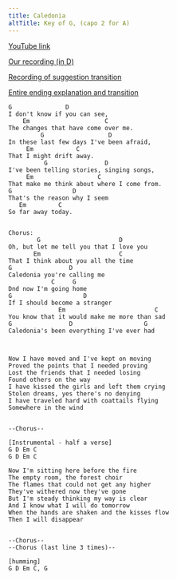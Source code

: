 ```yaml
---
title: Caledonia
altTitle: Key of G, (capo 2 for A)
---
```


[YouTube link](https://www.youtube.com/watch?v=D0KZjmiL7xs)

[Our recording (in D)](https://www.dropbox.com/s/35enbl2i0giyijm/14%20Caledonia.m4a?dl=0)

[Recording of suggestion transition](/rehearse/caledonia-transition.mp3)

[Entire ending explanation and transition](/rehearse/caledonia-ending.mp3)

```
G               D
I don't know if you can see,
    Em                     C
The changes that have come over me.
         G                  D
In these last few days I've been afraid,
     Em            C
That I might drift away.
          G                D
I've been telling stories, singing songs,
     Em                  C
That make me think about where I come from.
G                 D
That's the reason why I seem
   Em         C
So far away today.


Chorus:
        G                      D
Oh, but let me tell you that I love you
       Em                      C
That I think about you all the time
G                D
Caledonia you're calling me
            C     G
Dnd now I'm going home
G                    D
If I should become a stranger
              Em                         C
You know that it would make me more than sad
G                D                    G
Caledonia's been everything I've ever had



Now I have moved and I've kept on moving
Proved the points that I needed proving
Lost the friends that I needed losing
Found others on the way
I have kissed the girls and left them crying
Stolen dreams, yes there's no denying
I have traveled hard with coattails flying
Somewhere in the wind


--Chorus--

[Instrumental - half a verse]
G D Em C
G D Em C

Now I'm sitting here before the fire
The empty room, the forest choir
The flames that could not get any higher
They've withered now they've gone
But I'm steady thinking my way is clear
And I know what I will do tomorrow
When the hands are shaken and the kisses flow
Then I will disappear


--Chorus--
--Chorus (last line 3 times)--

[humming]
G D Em C, G
```
